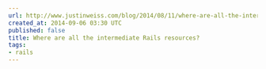 ```yaml
---
url: http://www.justinweiss.com/blog/2014/08/11/where-are-all-the-intermediate-rails-resources/
created_at: 2014-09-06 03:30 UTC
published: false
title: Where are all the intermediate Rails resources?
tags:
- rails
---
```



